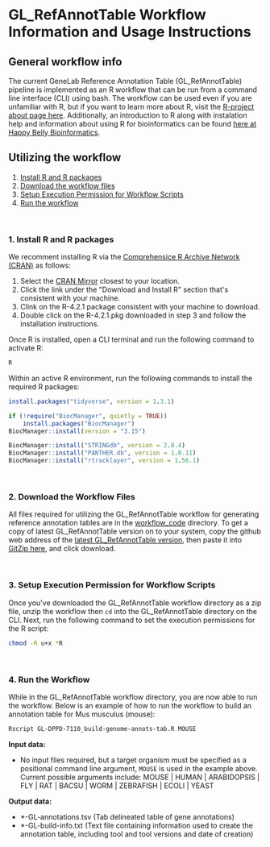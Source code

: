 # GL_RefAnnotTable Workflow Information and Usage Instructions

## General workflow info
The current GeneLab Reference Annotation Table (GL_RefAnnotTable) pipeline is implemented as an R workflow that can be run from a command line interface (CLI) using bash. The workflow can be used even if you are unfamiliar with R, but if you want to learn more about R, visit the [R-project about page here](https://www.r-project.org/about.html). Additionally, an introduction to R along with instalation help and information about using R for bioinformatics can be found [here at Happy Belly Bioinformatics](https://astrobiomike.github.io/R/basics).  

## Utilizing the workflow

1. [Install R and R packages](#1-install-r-and-r-packages)  
2. [Download the workflow files](#2-download-the-workflow-files)  
3. [Setup Execution Permission for Workflow Scripts](#3-setup-execution-permission-for-workflow-scripts)
4. [Run the workflow](#4-run-the-workflow)  

<br>

### 1. Install R and R packages

We recomment installing R via the [Comprehensice R Archive Network (CRAN)](https://cran.r-project.org/) as follows: 

1. Select the [CRAN Mirror](https://cran.r-project.org/mirrors.html) closest to your location.
2. Click the link under the "Download and Install R" section that's consistent with your machine.
3. Clink on the R-4.2.1 package consistent with your machine to download.
4. Double click on the R-4.2.1.pkg downloaded in step 3 and follow the installation instructions.

Once R is installed, open a CLI terminal and run the following command to activate R:

```bash
R
```

Within an active R environment, run the following commands to install the required R packages:

```R
install.packages("tidyverse", version = 1.3.1)

if (!require("BiocManager", quietly = TRUE))
    install.packages("BiocManager")
BiocManager::install(version = "3.15")

BiocManager::install("STRINGdb", version = 2.8.4)
BiocManager::install("PANTHER.db", version = 1.0.11)
BiocManager::install("rtracklayer", version = 1.56.1)
```

<br>

### 2. Download the Workflow Files

All files required for utilizing the GL_RefAnnotTable workflow for generating reference annotation tables are in the [workflow_code](workflow_code) directory. To get a 
copy of latest GL_RefAnnotTable version on to your system, copy the github web address of the [latest GL_RefAnnotTable version](workflow_code/GL_RefAnnotTable_1.0), then paste it into [GitZip here](http://kinolien.github.io/gitzip/), and click download. 

<br>

### 3. Setup Execution Permission for Workflow Scripts

Once you've downloaded the GL_RefAnnotTable workflow directory as a zip file, unzip the workflow then `cd` into the GL_RefAnnotTable directory on the CLI. Next, run the following command to set the execution permissions for the R script:

```bash
chmod -R u+x *R
```

<br>

### 4. Run the Workflow

While in the GL_RefAnnotTable workflow directory, you are now able to run the workflow. Below is an example of how to run the workflow to build an annotation table for Mus musculus (mouse):

```bash
Rscript GL-DPPD-7110_build-genome-annots-tab.R MOUSE
```

**Input data:**

- No input files required, but a target organism must be specified as a positional command line argument, `MOUSE` is used in the example above. Current possible arguments include: MOUSE | HUMAN | ARABIDOPSIS | FLY | RAT | BACSU | WORM | ZEBRAFISH | ECOLI | YEAST

**Output data:**

- *-GL-annotations.tsv (Tab delineated table of gene annotations)
- *-GL-build-info.txt (Text file containing information used to create the annotation table, including tool and tool versions and date of creation)


